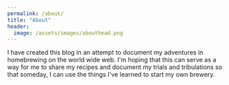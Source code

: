 ```yaml
---
permalink: /about/
title: "About"
header:
  image: /assets/images/abouthead.png
---
```


I have created this blog in an attempt to document my adventures in homebrewing on the world wide web. I'm hoping that this can serve as a way for me to share my recipes and document my trials and tribulations so that someday, I can use the things I've learned to start my own brewery.